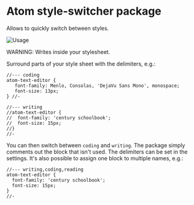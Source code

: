 # Atom style-switcher package

Allows to quickly switch between styles.

![Usage](https://raw.githubusercontent.com/NMisko/style-switcher/master/images/example.gif)

WARNING: Writes inside your stylesheet.

Surround parts of your style sheet with the delimiters, e.g.:
```
//--- coding
atom-text-editor {
   font-family: Menlo, Consolas, 'DejaVu Sans Mono', monospace;
   font-size: 13px;
} //-

//--- writing
//atom-text-editor {
//  font-family: 'century schoolbook';
//  font-size: 15px;
//}
//-
```
You can then switch between `coding` and `writing`. The package simply comments out the block that isn't used. The delimiters can be set in the settings. It's also possible to assign one block to multiple names, e.g.:
```
//--- writing,coding,reading
atom-text-editor {
  font-family: 'century schoolbook';
  font-size: 15px;
}
//-
```
